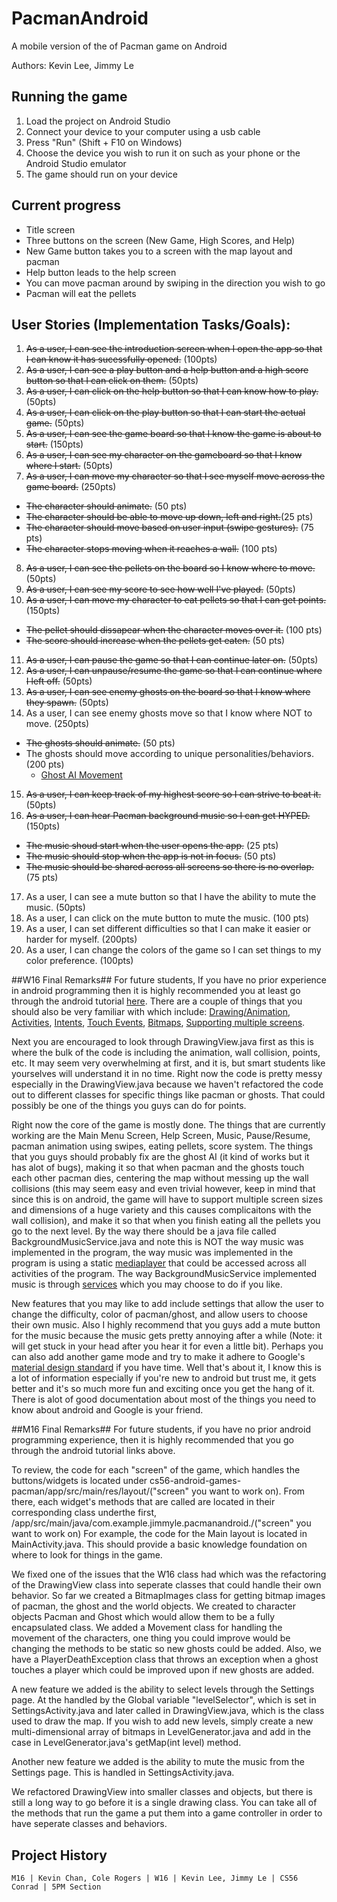 # PacmanAndroid
A mobile version of the of Pacman game on Android

Authors: Kevin Lee, Jimmy Le

## Running the game
1. Load the project on Android Studio
2. Connect your device to your computer using a usb cable
3. Press "Run" (Shift + F10 on Windows)
4. Choose the device you wish to run it on such as your phone or the Android Studio emulator
5. The game should run on your device

## Current progress
* Title screen
* Three buttons on the screen (New Game, High Scores, and Help)
* New Game button takes you to a screen with the map layout and pacman
* Help button leads to the help screen
* You can move pacman around by swiping in the direction you wish to go
* Pacman will eat the pellets

## User Stories (Implementation Tasks/Goals):
1. ~~As a user, I can see the introduction screen when I open the app so that I can know it has sucessfully opened.~~ (100pts)
2. ~~As a user, I can see a play button and a help button and a high score button so that I can click on them.~~ (50pts)
3. ~~As a user, I can click on the help button so that I can know how to play.~~ (50pts)
4. ~~As a user, I can click on the play button so that I can start the actual game.~~ (50pts)
5. ~~As a user, I can see the game board so that I know the game is about to start.~~ (150pts)
6. ~~As a user, I can see my character on the gameboard so that I know where I start.~~ (50pts)
7. ~~As a user, I can move my character so that I see myself move across the game board.~~ (250pts)
  * ~~The character should animate.~~ (50 pts)
  * ~~The character should be able to move up down, left and right.~~(25 pts)
  * ~~The character should move based on user input (swipe gestures).~~ (75 pts)
  * ~~The character stops moving when it reaches a wall.~~ (100 pts)
8. ~~As a user, I can see the pellets on the board so I know where to move.~~ (50pts)
9. ~~As a user, I can see my score to see how well I've played.~~ (50pts)
10. ~~As a user, I can move my character to eat pellets so that I can get points.~~ (150pts)
 * ~~The pellet should dissapear when the character moves over it.~~ (100 pts)
 * ~~The score should increase when the pellets get eaten.~~ (50 pts)
11. ~~As a user, I can pause the game so that I can continue later on.~~ (50pts)
12. ~~As a user, I can unpause/resume the game so that I can continue where I left off.~~ (50pts)
13. ~~As a user, I can see enemy ghosts on the board so that I know where they spawn.~~ (50pts)
14. As a user, I can see enemy ghosts move so that I know where NOT to move. (250pts)
 * ~~The ghosts should animate.~~ (50 pts)
 * The ghosts should move according to unique personalities/behaviors. (200 pts)
   * [Ghost AI Movement](http://gameinternals.com/post/2072558330/understanding-pac-man-ghost-behavior)
15. ~~As a user, I can keep track of my highest score so I can strive to beat it.~~ (50pts)
16. ~~As a user, I can hear Pacman background music so I can get HYPED.~~ (150pts)
 * ~~The music shoud start when the user opens the app.~~ (25 pts)
 * ~~The music should stop when the app is not in focus.~~ (50 pts)
 * ~~The music should be shared across all screens so there is no overlap.~~ (75 pts)
17. As a user, I can see a mute button so that I have the ability to mute the music. (50pts)
18. As a user, I can click on the mute button to mute the music. (100 pts) 
19. As a user, I can set different difficulties so that I can make it easier or harder for myself. (200pts)
20. As a user, I can change the colors of the game so I can set things to my color preference. (100pts)

##W16 Final Remarks##
For future students, If you have no prior experience in android programming then it is highly recommended you at least go through the android tutorial [here](https://github.com/UCSB-CS56-Projects/cs56-android-getting-started). There are a couple of things that you should also be very familiar with which include: [Drawing/Animation](http://developer.android.com/guide/topics/graphics/2d-graphics.html), [Activities](http://developer.android.com/guide/components/activities.html), [Intents](http://developer.android.com/reference/android/content/Intent.html), [Touch Events](http://developer.android.com/reference/android/view/MotionEvent.html), [Bitmaps](http://developer.android.com/training/displaying-bitmaps/index.html), [Supporting multiple screens](http://developer.android.com/guide/practices/screens_support.html).

Next you are encouraged to look through DrawingView.java first as this is where the bulk of the code is including the animation, wall collision, points, etc. It may seem very overwhelming at first, and it is, but smart students like yourselves will understand it in no time. Right now the code is pretty messy especially in the DrawingView.java because we haven't refactored the code out to different classes for specific things like pacman or ghosts. That could possibly be one of the things you guys can do for points. 

Right now the core of the game is mostly done. The things that are currently working are the Main Menu Screen, Help Screen, Music, Pause/Resume, pacman animation using swipes, eating pellets, score system. The things that you guys should probably fix are the ghost AI (it kind of works but it has alot of bugs), making it so that when pacman and the ghosts touch each other pacman dies, centering the map without messing up the wall collisions (this may seem easy and even trivial however, keep in mind that since this is on android, the game will have to support multiple screen sizes and dimensions of a huge variety and this causes complicaitons with the wall collision), and make it so that when you finish eating all the pellets you go to the next level. By the way there should be a java file called BackgroundMusicService.java and note this is NOT the way music was implemented in the program, the way music was implemented in the program is using a static [mediaplayer](http://developer.android.com/guide/topics/media/mediaplayer.html) that could be accessed across all activities of the program. The way BackgroundMusicService implemented music is through [services](http://developer.android.com/guide/components/services.html) which you may choose to do if you like.

New features that you may like to add include settings that allow the user to change the difficulty, color of pacman/ghost, and allow users to choose their own music. Also I highly recommend that you guys add a mute button for the music because the music gets pretty annoying after a while (Note: it will get stuck in your head after you hear it for even a little bit). Perhaps you can also add another game mode and try to make it adhere to Google's [material design standard](https://www.google.com/design/spec/material-design/introduction.html#) if you have time. Well that's about it, I know this is a lot of information especially if you're new to android but trust me, it gets better and it's so much more fun and exciting once you get the hang of it. There is alot of good documentation about most of the things you need to know about android and Google is your friend.

##M16 Final Remarks##
For future students, if you have no prior android programming experience, then it is highly recommended that you go through the android tutorial links above.

To review, the code for each "screen" of the game, which handles the buttons/widgets is located under cs56-android-games-pacman/app/src/main/res/layout/("screen" you want to work on). From there, each widget's methods that are called are located in their corresponding class underthe first, /app/src/main/java/com.example.jimmyle.pacmanandroid./("screen" you want to work on)  For example, the code for the Main layout is located in MainActivity.java. This should provide a basic knowledge foundation on where to look for things in the game.

We fixed one of the issues that the W16 class had which was the refactoring of the DrawingView class into seperate classes that could handle their own behavior. So far we created a BitmapImages class for getting bitmap images of pacman, the ghost and the world objects. We created to character objects Pacman and Ghost which would allow them to be a fully encapsulated class. We added a Movement class for handling the movement of the characters, one thing you could improve would be changing the methods to be static so new ghosts could be added. Also, we have a PlayerDeathException class that throws an exception when a ghost touches a player which could be improved upon if new ghosts are added.

A new feature we added is the ability to select levels through the Settings page. At the handled by the Global variable "levelSelector", which is set in SettingsActivity.java and later called in DrawingView.java, which is the class used to draw the map. If you wish to add new levels, simply create a new multi-dimensional array of bitmaps in LevelGenerator.java and add in the case in LevelGenerator.java's getMap(int level) method.

Another new feature we added is the ability to mute the music from the Settings page. This is handled in SettingsActivity.java.

We refactored DrawingView into smaller classes and objects, but there is still a long way to go before it is a single drawing class. You can take all of the methods that run the game a put them into a game controller in order to have seperate classes and behaviors. 

## Project History
```
M16 | Kevin Chan, Cole Rogers | W16 | Kevin Lee, Jimmy Le | CS56 Conrad | 5PM Section
```
